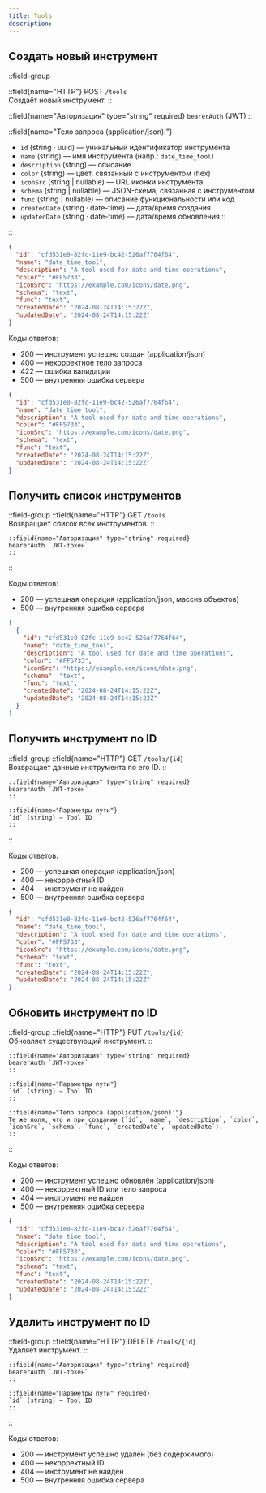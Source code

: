 ```yaml
---
title: Tools
description: 
---
```



## Создать новый инструмент


::field-group

::field{name="HTTP"}
 POST `/tools`  
 Создаёт новый инструмент.
::

::field{name="Авторизация" type="string" required}
`bearerAuth` (JWT)
::

::field{name="Тело запроса (application/json):"}
  * `id` (string · uuid) — уникальный идентификатор инструмента
  * `name` (string) — имя инструмента (напр.: `date_time_tool`)
  * `description` (string) — описание
  * `color` (string) — цвет, связанный с инструментом (hex)
  * `iconSrc` (string | nullable) — URL иконки инструмента
  * `schema` (string | nullable) — JSON-схема, связанная с инструментом
  * `func` (string | nullable) — описание функциональности или код
  * `createdDate` (string · date-time) — дата/время создания
  * `updatedDate` (string · date-time) — дата/время обновления
::

::


```json [Пример запроса]
{
  "id": "cfd531e0-82fc-11e9-bc42-526af7764f64",
  "name": "date_time_tool",
  "description": "A tool used for date and time operations",
  "color": "#FF5733",
  "iconSrc": "https://example.com/icons/date.png",
  "schema": "text",
  "func": "text",
  "createdDate": "2024-08-24T14:15:22Z",
  "updatedDate": "2024-08-24T14:15:22Z"
}
```

Коды ответов:

* 200 — инструмент успешно создан (application/json)
* 400 — некорректное тело запроса
* 422 — ошибка валидации
* 500 — внутренняя ошибка сервера

```json [Пример ответа (200)]
{
  "id": "cfd531e0-82fc-11e9-bc42-526af7764f64",
  "name": "date_time_tool",
  "description": "A tool used for date and time operations",
  "color": "#FF5733",
  "iconSrc": "https://example.com/icons/date.png",
  "schema": "text",
  "func": "text",
  "createdDate": "2024-08-24T14:15:22Z",
  "updatedDate": "2024-08-24T14:15:22Z"
}
```




## Получить список инструментов


::field-group
    ::field{name="HTTP"}
    GET `/tools`  
    Возвращает список всех инструментов.
    ::

    ::field{name="Авторизация" type="string" required}
    bearerAuth `JWT-токен`
    ::
::

Коды ответов:

* 200 — успешная операция (application/json, массив объектов)
* 500 — внутренняя ошибка сервера

```json [Пример ответа:]
[
  {
    "id": "cfd531e0-82fc-11e9-bc42-526af7764f64",
    "name": "date_time_tool",
    "description": "A tool used for date and time operations",
    "color": "#FF5733",
    "iconSrc": "https://example.com/icons/date.png",
    "schema": "text",
    "func": "text",
    "createdDate": "2024-08-24T14:15:22Z",
    "updatedDate": "2024-08-24T14:15:22Z"
  }
]
```




## Получить инструмент по ID

::field-group
    ::field{name="HTTP"}
    GET  `/tools/{id}`  
    Возвращает данные инструмента по его ID.
    ::

    ::field{name="Авторизация" type="string" required}
    bearerAuth `JWT-токен`
    ::

    ::field{name="Параметры пути"}
    `id` (string) — Tool ID
    ::
::

Коды ответов:

* 200 — успешная операция (application/json)
* 400 — некорректный ID
* 404 — инструмент не найден
* 500 — внутренняя ошибка сервера


```json [Тело ответа]
{
  "id": "cfd531e0-82fc-11e9-bc42-526af7764f64",
  "name": "date_time_tool",
  "description": "A tool used for date and time operations",
  "color": "#FF5733",
  "iconSrc": "https://example.com/icons/date.png",
  "schema": "text",
  "func": "text",
  "createdDate": "2024-08-24T14:15:22Z",
  "updatedDate": "2024-08-24T14:15:22Z"
}
```

## Обновить инструмент по ID

::field-group
    ::field{name="HTTP"}
    PUT  `/tools/{id}`  
    Обновляет существующий инструмент.
    ::

    ::field{name="Авторизация" type="string" required}
    bearerAuth `JWT-токен`
    ::

    ::field{name="Параметры пути"}
    `id` (string) — Tool ID
    ::

    ::field{name="Тело запроса (application/json):"}
    Те же поля, что и при создании (`id`, `name`, `description`, `color`, `iconSrc`, `schema`, `func`, `createdDate`, `updatedDate`).
    ::
::

Коды ответов:

* 200 — инструмент успешно обновлён (application/json)
* 400 — некорректный ID или тело запроса
* 404 — инструмент не найден
* 500 — внутренняя ошибка сервера

```json [Пример запроса и ответа (фрагмент)]
{
  "id": "cfd531e0-82fc-11e9-bc42-526af7764f64",
  "name": "date_time_tool",
  "description": "A tool used for date and time operations",
  "color": "#FF5733",
  "iconSrc": "https://example.com/icons/date.png",
  "schema": "text",
  "func": "text",
  "createdDate": "2024-08-24T14:15:22Z",
  "updatedDate": "2024-08-24T14:15:22Z"
}
```


## Удалить инструмент по ID


::field-group
    ::field{name="HTTP"}
    DELETE  `/tools/{id}`  
    Удаляет инструмент.
    ::

    ::field{name="Авторизация" type="string" required}
    bearerAuth `JWT-токен`
    ::

    ::field{name="Параметры пути" required}
    `id` (string) — Tool ID
    ::
::

Коды ответов:

* 200 — инструмент успешно удалён (без содержимого)
* 400 — некорректный ID
* 404 — инструмент не найден
* 500 — внутренняя ошибка сервера